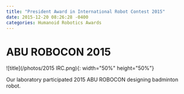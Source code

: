 ```yaml
---
title: "President Award in International Robot Contest 2015"
date: 2015-12-20 08:26:28 -0400
categories: Humanoid Robotics Awards
---
```

# ABU ROBOCON 2015
![title](/photos/2015 IRC.png){: width="50%" height="50%"}

Our laboratory participated 2015 ABU ROBOCON designing badminton robot.


